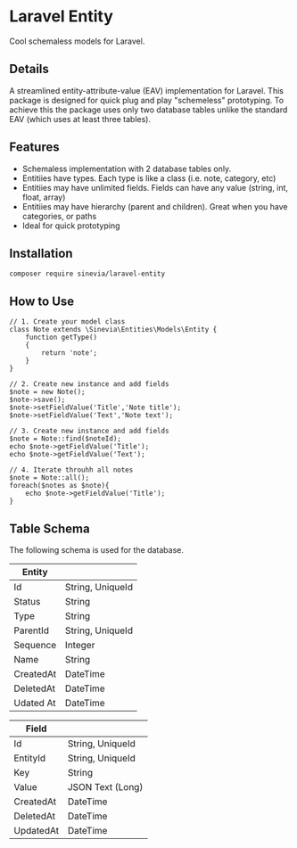 # Laravel Entity

Cool schemaless models for Laravel.

## Details ##
A streamlined entity-attribute-value (EAV) implementation for Laravel. This package is designed for quick plug and play "schemeless" prototyping. To achieve this the package uses only two database tables unlike the standard EAV (which uses at least three tables).

## Features ##

- Schemaless implementation with 2 database tables only.
- Entitiies have types. Each type is like a class (i.e. note, category, etc)
- Entitiies may have unlimited fields. Fields can have any value (string, int, float, array)
- Entitiies may have hierarchy (parent and children). Great when you have categories, or paths
- Ideal for quick prototyping

## Installation ##

```
composer require sinevia/laravel-entity
```

## How to Use ##
```
// 1. Create your model class
class Note extends \Sinevia\Entities\Models\Entity {
    function getType()
    {
        return 'note';
    }
}

// 2. Create new instance and add fields
$note = new Note();
$note->save();
$note->setFieldValue('Title','Note title');
$note->setFieldValue('Text','Note text');

// 3. Create new instance and add fields
$note = Note::find($noteId);
echo $note->getFieldValue('Title');
echo $note->getFieldValue('Text');

// 4. Iterate throuhh all notes
$note = Note::all();
foreach($notes as $note){
    echo $note->getFieldValue('Title');
}

```

## Table Schema ##

The following schema is used for the database.

| Entity    |                  |
|-----------|------------------|
| Id        | String, UniqueId |
| Status    | String           |
| Type      | String           |
| ParentId  | String, UniqueId |
| Sequence  | Integer          |
| Name      | String           |
| CreatedAt | DateTime         |
| DeletedAt | DateTime         |
| Udated At | DateTime         |

| Field     |                  |
|-----------|------------------|
| Id        | String, UniqueId |
| EntityId  | String, UniqueId |
| Key       | String           |
| Value     | JSON Text (Long) |
| CreatedAt | DateTime         |
| DeletedAt | DateTime         |
| UpdatedAt | DateTime         |
